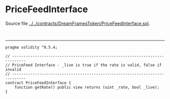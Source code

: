# PriceFeedInterface

Source file [../../contracts/DreamFramesToken/PriceFeedInterface.sol](../../contracts/DreamFramesToken/PriceFeedInterface.sol).

<br />

<hr />

```solidity
pragma solidity ^0.5.4;

// ----------------------------------------------------------------------------
// PriceFeed Interface - _live is true if the rate is valid, false if invalid
// ----------------------------------------------------------------------------
contract PriceFeedInterface {
    function getRate() public view returns (uint _rate, bool _live);
}

```
